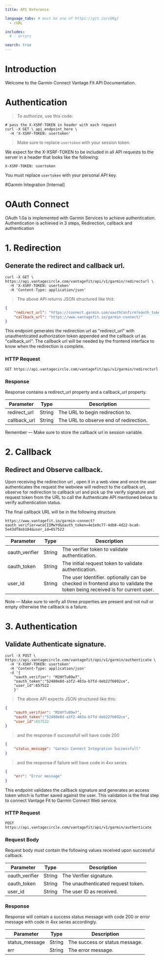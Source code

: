 ```yaml
---
title: API Reference

language_tabs: # must be one of https://git.io/vQNgJ
  - cURL

includes:
  # - errors

search: true
---
```


# Introduction

Welcome to the Garmin Connect Vantage Fit API Documentation.

# Authentication

> To authorize, use this code:

```shell
# pass the X-XSRF-TOKEN in header with each request
curl -X GET \ api_endpoint_here \
  -H 'X-XSRF-TOKEN: usertoken'
```

> Make sure to replace `usertoken` with your session token.

We expect for the X-XSRF-TOKEN  to be included in all API requests to the server in a header that looks like the following:

`X-XSRF-TOKEN: usertoken`

<aside class="notice">
You must replace <code>usertoken</code> with your personal API key.
</aside>

#Garmin Integration [Internal]

# OAuth Connect

OAuth 1.0a is implemented with Garmin Services to achieve authentication. Authentication is achieved in 3 steps, Redirection, callback and authentication

# 1. Redirection

## Generate the redirect and callback url.

```shell
curl -X GET \ https://api.vantagecircle.com/vantagefit/api/v1/garmin/redirecturl \
  -H 'X-XSRF-TOKEN: usertoken'
  -H 'Content-Type: application/json'
```

> The above API returns JSON structured like this:

```json
{
    "redirect_url": "https://connect.garmin.com/oauthConfirm?oauth_token=4e1e9c77-4db8-4d22-bca0-5e43df8eb184",
    "callback_url": "https://www.vantagefit.io/garmin-connect/"
}
```

This endpoint generates the redirection url as "redirect_url" with unauthenticated authorization token appended and the callback url as "callback_url". The callback url will be needed by the frontend interface to know when the redirection is complete.

### HTTP Request

`GET https://api.vantagecircle.com/vantagefit/api/v1/garmin/redirecturl`


### Response

Response contains a redirect_url property and a callback_url property.

Parameter | Type | Description
--------- | ------- | -----------
redirect_url | String | The URL to begin redirection to.
callback_url | String | The URL to observe end of redirection.

<aside class="success">
Remember — Make sure to store the callback url in session variable.
</aside>

# 2. Callback

## Redirect and Observe callback.

Upon receiving the redirection url , open it in a web view and once the user authenticates the request the webview will redirect to the callback url, observe for redirection to callback url and pick up the verify signature and request token from the URL to call the Authenticate API mentioned below to verify authentication status.

The final callback URL will be in the following structure

`https://www.vantagefit.io/garmin-connect?oauth_verifier=wceCIIMwYd&oauth_token=4e1e9c77-4db8-4d22-bca0-5e43df8eb184&user_id=657522`

Parameter | Type | Description
--------- | ------- | -----------
oauth_verifier | String | The verifier token to validate authentication.
oauth_token | String | The initial request token to validate authentication.
user_id | String | The user Identifier. optionally can be checked in frontend also to validate the token being received is for current user.

<aside class="success">
Note — Make sure to verify all three properties are present and not null or empty otherwise the callback is a failure.
</aside>

# 3. Authentication

## Validate Authenticate signature.

```shell
curl -X POST \ https://api.vantagecircle.com/vantagefit/api/v1/garmin/authenticate \
  -H 'X-XSRF-TOKEN: usertoken'
  -H 'Content-Type: application/json'
  -d '{
    "oauth_verifier": "M2HYTu09w7",
    "oauth_token":"52480e8d-a3f2-483a-b7fd-deb22f6692ce",
    "user_id":657522
    }'
```

> The above API expects JSON structured like this:

```json
{
    "oauth_verifier": "M2HYTu09w7",
    "oauth_token":"52480e8d-a3f2-483a-b7fd-deb22f6692ce",
    "user_id":657522
}
```

> and the response if successfull will have code 200

```json
{
    "status_message": "Garmin Connect Integration Successfull"
}
```

> and the response if failure will have code in 4xx series

```json
{
    "err": "Error message"
}
```

This endpoint validates the callback signature and generates an access token which is further saved against the user. This validation is the final step to connect Vantage Fit to Garmin Connect Web service.

### HTTP Request

`POST https://api.vantagecircle.com/vantagefit/api/v1/garmin/authenticate`

### Request Body

Request body must contain the following values received upon successful callback.

Parameter | Type | Description
--------- | ------- | -----------
oauth_verifier | String | The Verifier signature.
oauth_token | String | The unauthenticated request token.
user_id | String | The user ID as received.


### Response

Response will contain a success status message with code 200 or error message with code in 4xx series accordingly.

Parameter | Type | Description
--------- | ------- | -----------
status_message | String | The success or status message.
err | String | The error message.


<!-- # Nominating Employees

## Search for employees

```shell
curl -X GET \ https://api.vantagecircle.com/api/rewards/user/search?source=nominate&q=keyword&limit=10 \
  -H 'X-XSRF-TOKEN: usertoken'
```

> The above command returns JSON structured like this:

```json
{
  "results": [
    {
      "name": "Jon Doe",
      "id": "2436537",
      "email": "jon.doe@organization.com"
    }
  ]
}
```

This endpoint retrieves all employees matching the keyword.

### HTTP Request

`GET https://api.vantagecircle.com/api/rewards/user/search?source=nominate&q=keyword&limit=10`

### Query Parameters

Parameter | Type | Description
--------- | ------- | -----------
q | String | the search keyword (could by employee's email or name).
source | String | signifies the intent of search, acceptable values are 'appreciate' and 'nominate'.
limit | Int | limits the number of results to retrieve.

### Response

Response contains a list of search results, each result has the following data.

Parameter | Type | Description
--------- | ------- | -----------
name | String | The name of this search result.
id | Int | Unique user identifier of this search result.
email | String | The email address of this search result.

<aside class="success">
Remember — Make sure to change the keword in endpoint to your own search keyword.
</aside>

## Get Available Awards

```shell
curl -X POST \
  https://api.vantagecircle.com/api/award/config \
  -H 'X-XSRF-TOKEN: usertoken' \
  -d '{
      "receiverIds": [123456, 789102]
  }'
```

> The above command returns JSON structured like this:

```json
{
  "data": {
    "countryFilter": true,
    "groupFilter": true,
    "showBalanceBudget": true,
    "balanceBudget": "48500",
    "countries": [
      {
        "is_current_country": true,
        "country_id": 61,
        "country_name": "Australia",
        "country_flag": "https://res.cloudinary.com/du0mlu2n6/image/upload/FlagImages/australia.png",
        "currency_name": "AUD",
        "currency_hex": "&#x41;&#x24;",
        "pointsPerUnitCurrency": 100,
        "available_cities": [
          {
            "city_id": 19,
            "city": "Australia"
          }
        ]
      }
    ],
    "awards": [
      {
        "displayName": "ALL",
        "values": [
          {
            "rewardId": 52,
            "rewardName": "Standout Performer",
            "description": "",
            "points": 5,
            "image": "https://res.cloudinary.com/vantagecircle/image/upload/v1558071457/rewards_and_recognition/awards/vc/vc_standoutperformeraward.png",
            "background": "https://res.cloudinary.com/vantagecircle/image/upload/v1567151399/rewards_and_recognition/background/default_background-vantagecircle-5.png",
            "countryId": 91,
            "rewardCategory": [
              "Leadership",
              "Customer Excellence",
              "Collaborative"
            ],
            "isMultilevelApproverReward": false,
            "isAwardPointsEditable": true
          }
        ]
      },
      {
        "displayName": "MONTHLY",
        "values": [
          {
            "rewardId": 2,
            "rewardName": "MAKE A DIFFERENCE",
            "description": "Standout Performer",
            "points": 1000,
            "image": "https://res.cloudinary.com/vantagecircle/image/upload/v1557828925/rewards_and_recognition/awards/vc/vc_makeadifference.png",
            "background": "https://res.cloudinary.com/vantagecircle/image/upload/v1567151399/rewards_and_recognition/background/default_background-vantagecircle-5.png",
            "countryId": 91,
            "rewardCategory": [

            ],
            "isMultilevelApproverReward": false,
            "isAwardPointsEditable": true
          }
        ]
      }
    ]
  }
}
```

This endpoint provides available awards for the current country.

### HTTP Request

`POST https://api.vantagecircle.com/api/award/config`

### Request Parameters

Parameter | Type | Description
--------- | ------- | -----------
recieverIds | [Int] | list containing unique ids of employees to be nominated.

### HTTP Response

### Response

Parameter | Type | Description
--------- | ------- | -----------
countryFilter | Bool | Whether or not awards for other countries are available.
groupFilter | Bool | Are there multiple group of awards available in the current list.
showBalanceBudget | Bool | Whether or not to show the currently available budget.
balanceBudget | String | Current Nomination Budget for this award set and this country.
countries | [Country] | A list of countries available to select other awards.
awards | [AwardGroup] | A list of Award Groups available to select awards from.

### Country

Each country object has the following fields

Parameter | Type | Description
--------- | ------- | -----------
is_current_country | Bool | Whether this is the current country of nominator.
country_id | Int | Unique Country Identifier.
country_name | String | Country Name.
country_flag | String | Current Flag's image URL.
currency_name | String | Currency Name.
currency_hex | String | Currency Hex.

### AwardGroup

Each AwardGroup object has the following fields

Parameter | Type | Description
--------- | ------- | -----------
displayName | String | Group Name.
values | [Award] | List of Awards.

### Award

Each Award object has the following fields

Parameter | Type | Description
--------- | ------- | -----------
rewardId | Int | Award Identifier.
rewardName | String | Award Name.
description | String | Award Description.
points | Int | Award Points.
image | String | Award Logo.
background | String | Award's Background Image.
rewardCategory | [String] | List of Hashtags associated with this Award.
isMultilevelApproverReward | Bool | Whether the award is a Panel Award.
isAwardPointsEditable | Bool | Whether the award points are editable. -->

